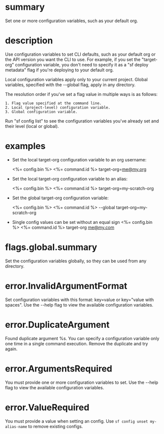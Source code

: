 # summary

Set one or more configuration variables, such as your default org.

# description

Use configuration variables to set CLI defaults, such as your default org or the API version you want the CLI to use. For example, if you set the "target-org" configuration variable, you don't need to specify it as a "sf deploy metadata" flag if you're deploying to your default org.

Local configuration variables apply only to your current project. Global variables, specified with the --global flag, apply in any directory.

The resolution order if you've set a flag value in multiple ways is as follows:

    1. Flag value specified at the command line.
    2. Local (project-level) configuration variable.
    3. Global configuration variable.

Run "sf config list" to see the configuration variables you've already set and their level (local or global).

# examples

- Set the local target-org configuration variable to an org username:

  <%= config.bin %> <%= command.id %> target-org=me@my.org

- Set the local target-org configuration variable to an alias:

  <%= config.bin %> <%= command.id %> target-org=my-scratch-org

- Set the global target-org configuration variable:

  <%= config.bin %> <%= command.id %> --global target-org=my-scratch-org

- Single config values can be set without an equal sign
  <%= config.bin %> <%= command.id %> target-org me@my.com

# flags.global.summary

Set the configuration variables globally, so they can be used from any directory.

# error.InvalidArgumentFormat

Set configuration variables with this format: key=value or key="value with spaces". Use the --help flag to view the available configuration variables.

# error.DuplicateArgument

Found duplicate argument %s. You can specify a configuration variable only one time in a single command execution. Remove the duplicate and try again.

# error.ArgumentsRequired

You must provide one or more configuration variables to set. Use the --help flag to view the available configuration variables.

# error.ValueRequired

You must provide a value when setting an config. Use `sf config unset my-alias-name` to remove existing configs.
